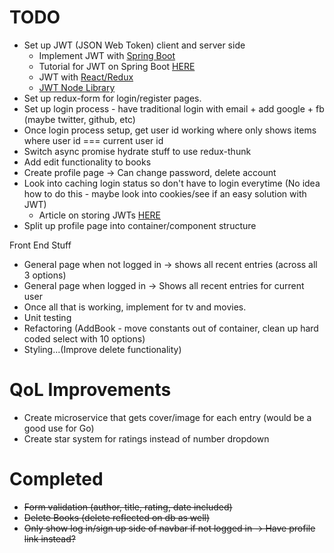 # TODO
+ Set up JWT (JSON Web Token) client and server side
  + Implement JWT with [Spring Boot](https://github.com/gothinkster/spring-boot-realworld-example-app)
  + Tutorial for JWT on Spring Boot [HERE](https://auth0.com/blog/implementing-jwt-authentication-on-spring-boot/)
  + JWT with [React/Redux](https://github.com/gothinkster/react-redux-realworld-example-app)
  + [JWT Node Library](https://github.com/auth0/node-jsonwebtoken)
+ Set up redux-form for login/register pages.
+ Set up login process - have traditional login with email + add google + fb (maybe twitter, github, etc)
+ Once login process setup, get user id working where only shows items where user id === current user id
+ Switch async promise hydrate stuff to use redux-thunk
+ Add edit functionality to books
+ Create profile page -> Can change password, delete account
+ Look into caching login status so don't have to login everytime (No idea how to do this - maybe look into cookies/see if an easy solution with JWT)
  + Article on storing JWTs [HERE](https://stormpath.com/blog/where-to-store-your-jwts-cookies-vs-html5-web-storage)
+ Split up profile page into container/component structure

Front End Stuff
+ General page when not logged in -> shows all recent entries (across all 3 options)
+ General page when logged in -> Shows all recent entries for current user
+ Once all that is working, implement for tv and movies.
+ Unit testing
+ Refactoring (AddBook - move constants out of container, clean up hard coded select with 10 options)
+ Styling...(Improve delete functionality)

# QoL Improvements
+ Create microservice that gets cover/image for each entry (would be a good use for Go)
+ Create star system for ratings instead of number dropdown

# Completed
+ ~~Form validation (author, title, rating, date included)~~
+ ~~Delete Books (delete reflected on db as well)~~
+ ~~Only show log in/sign up side of navbar if not logged in -> Have profile link instead?~~